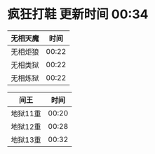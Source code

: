 # 疯狂打鞋 更新时间 00:34

| 无相天魔   | 时间    |
|--------|-------|
| 无相炬狼 | 00:22 |
| 无相类狱 | 00:22 |
| 无相炼狱 | 00:22 |

| 间王   | 时间    |
|--------|-------|
| 地狱11重 | 00:20 |
| 地狱12重 | 00:28 |
| 地狱13重 | 00:32 |